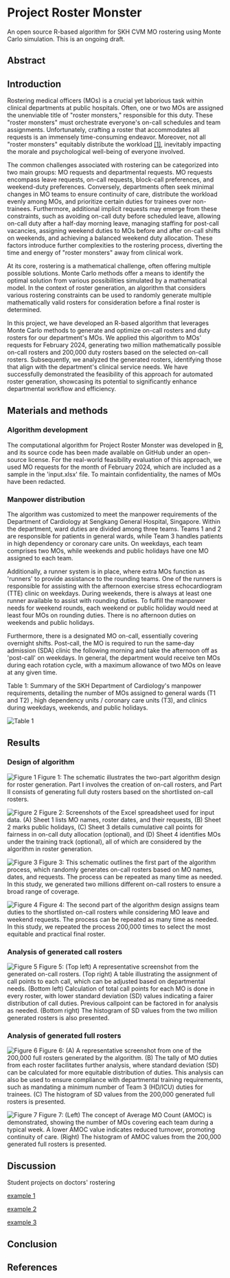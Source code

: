 # Project Roster Monster
An open source R-based algorithm for SKH CVM MO rostering using Monte Carlo simulation. This is an ongoing draft.

## Abstract

## Introduction

Rostering medical officers (MOs) is a crucial yet laborious task within clinical departments at public hospitals. Often, one or two MOs are assigned the unenviable title of "roster monsters," responsible for this duty. These "roster monsters" must orchestrate everyone's on-call schedules and team assignments. Unfortunately, crafting a roster that accommodates all requests is an immensely time-consuming endeavor. Moreover, not all "roster monsters" equitably distribute the workload [[1]](https://web.archive.org/web/20090304002820/https://practicality.wordpress.com/2009/02/28/the-roster-monster/), inevitably impacting the morale and psychological well-being of everyone involved.

The common challenges associated with rostering can be categorized into two main groups: MO requests and departmental requests. MO requests encompass leave requests, on-call requests, block-call preferences, and weekend-duty preferences. Conversely, departments often seek minimal changes in MO teams to ensure continuity of care, distribute the workload evenly among MOs, and prioritize certain duties for trainees over non-trainees. Furthermore, additional implicit requests may emerge from these constraints, such as avoiding on-call duty before scheduled leave, allowing on-call duty after a half-day morning leave, managing staffing for post-call vacancies, assigning weekend duties to MOs before and after on-call shifts on weekends, and achieving a balanced weekend duty allocation. These factors introduce further complexities to the rostering process, diverting the time and energy of "roster monsters" away from clinical work.

At its core, rostering is a mathematical challenge, often offering multiple possible solutions. Monte Carlo methods offer a means to identify the optimal solution from various possibilities simulated by a mathematical model. In the context of roster generation, an algorithm that considers various rostering constraints can be used to randomly generate multiple mathematically valid rosters for consideration before a final roster is determined.

In this project, we have developed an R-based algorithm that leverages Monte Carlo methods to generate and optimize on-call rosters and duty rosters for our department's MOs. We applied this algorithm to MOs' requests for February 2024, generating two million mathematically possible on-call rosters and 200,000 duty rosters based on the selected on-call rosters. Subsequently, we analyzed the generated rosters, identifying those that align with the department's clinical service needs. We have successfully demonstrated the feasibility of this approach for automated roster generation, showcasing its potential to significantly enhance departmental workflow and efficiency.

## Materials and methods

### Algorithm development

The computational algorithm for Project Roster Monster was developed in [R](https://www.r-project.org/), and its source code has been made available on GitHub under an open-source license. For the real-world feasibility evaluation of this approach, we used MO requests for the month of February 2024, which are included as a sample in the 'input.xlsx' file. To maintain confidentiality, the names of MOs have been redacted.

### Manpower distribution

The algorithm was customized to meet the manpower requirements of the Department of Cardiology at Sengkang General Hospital, Singapore. Within the department, ward duties are divided among three teams. Teams 1 and 2 are responsible for patients in general wards, while Team 3 handles patients in high dependency or coronary care units. On weekdays, each team comprises two MOs, while weekends and public holidays have one MO assigned to each team.

Additionally, a runner system is in place, where extra MOs function as 'runners' to provide assistance to the rounding teams. One of the runners is responsible for assisting with the afternoon exercise stress echocardiogram (TTE) clinic on weekdays. During weekends, there is always at least one runner available to assist with rounding duties. To fulfill the manpower needs for weekend rounds, each weekend or public holiday would need at least four MOs on rounding duties. There is no afternoon duties on weekends and public holidays.

Furthermore, there is a designated MO on-call, essentially covering overnight shifts. Post-call, the MO is required to run the same-day admission (SDA) clinic the following morning and take the afternoon off as 'post-call' on weekdays. In general, the department would receive ten MOs during each rotation cycle, with a maximum allowance of two MOs on leave at any given time.

Table 1: Summary of the SKH Department of Cardiology's manpower requirements, detailing the number of MOs assigned to general wards (T1 and T2) , high dependency units / coronary care units (T3), and clinics during weekdays, weekends, and public holidays.

![Table 1](/readme/table1.png)


## Results

### Design of algorithm

![Figure 1](/readme/figure1.png)
Figure 1: The schematic illustrates the two-part algorithm design for roster generation. Part I involves the creation of on-call rosters, and Part II consists of generating full duty rosters based on the shortlisted on-call rosters.

![Figure 2](/readme/figure2.png)
Figure 2: Screenshots of the Excel spreadsheet used for input data. (A) Sheet 1 lists MO names, roster dates, and their requests, (B) Sheet 2 marks public holidays, (C) Sheet 3 details cumulative call points for fairness in on-call duty allocation (optional), and (D) Sheet 4 identifies MOs under the training track (optional), all of which are considered by the algorithm in roster generation.

![Figure 3](/readme/figure3.png)
Figure 3: This schematic outlines the first part of the algorithm process, which randomly generates on-call rosters based on MO names, dates, and requests. The process can be repeated as many time as needed. In this study, we generated two millions different on-call rosters to ensure a broad range of coverage.

![Figure 4](/readme/figure4.png)
Figure 4: The second part of the algorithm design assigns team duties to the shortlisted on-call rosters while considering MO leave and weekend requests. The process can be repeated as many time as needed. In this study, we repeated the process 200,000 times to select the most equitable and practical final roster.


### Analysis of generated call rosters

![Figure 5](/readme/figure5.png)
Figure 5: (Top left) A representative screenshot from the generated on-call rosters. (Top right) A table illustrating the assignment of call points to each call, which can be adjusted based on departmental needs. (Bottom left) Calculation of total call points for each MO is done in every roster, with lower standard deviation (SD) values indicating a fairer distribution of call duties. Previous callpoint can be factored in for analysis as needed. (Bottom right) The histogram of SD values from the two million generated rosters is also presented.


### Analysis of generated full rosters

![Figure 6](/readme/figure6.png)
Figure 6: (A) A representative screenshot from one of the 200,000 full rosters generated by the algorithm. (B) The tally of MO duties from each roster facilitates further analysis, where standard deviation (SD) can be calculated for more equitable distribution of duties. This analysis can also be used to ensure compliance with departmental training requirements, such as mandating a minimum number of Team 3 (HD/ICU) duties for trainees. (C) The histogram of SD values from the 200,000 generated full rosters is presented.

![Figure 7](/readme/figure7.png)
Figure 7: (Left) The concept of Average MO Count (AMOC) is demonstrated, showing the number of MOs covering each team during a typical week. A lower AMOC value indicates reduced turnover, promoting continuity of care. (Right) The histogram of AMOC values from the 200,000 generated full rosters is presented.


## Discussion

Student projects on doctors' rostering

[example 1](https://web.archive.org/web/20240130131935/https://uvents.nus.edu.sg/event/20th-steps/module/IS4250/project/6)

[example 2](https://web.archive.org/web/20240130132101/https://uvents.nus.edu.sg/event/20th-steps/module/IS4250/project/10)

[example 3](https://web.archive.org/web/20240130132756/https://uvents.nus.edu.sg/event/18th-steps/module/IS4250/project/6)

## Conclusion

## References
